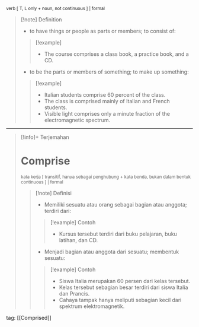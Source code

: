 <small>verb [ T, L only + noun, not continuous ] | formal</small>
>[!note] Definition
>- to have things or people as parts or members; to consist of:
> > [!example] 
> > - The course comprises a class book, a practice book, and a CD.
> - to be the parts or members of something; to make up something:
> > [!example] 
> > - Italian students comprise 60 percent of the class.
> > - The class is comprised mainly of Italian and French students.
> > - Visible light comprises only a minute fraction of the electromagnetic spectrum.

---

>[!info]+ Terjemahan
> # Comprise
><small>kata kerja [ transitif, hanya sebagai penghubung + kata benda, bukan dalam bentuk continuous ] | formal</small>
> > [!note] Definisi
> > - Memiliki sesuatu atau orang sebagai bagian atau anggota; terdiri dari:
> > > [!example] Contoh
> > > - Kursus tersebut terdiri dari buku pelajaran, buku latihan, dan CD.
> > 
> > - Menjadi bagian atau anggota dari sesuatu; membentuk sesuatu:
> > > [!example] Contoh
> > > - Siswa Italia merupakan 60 persen dari kelas tersebut.
> > > - Kelas tersebut sebagian besar terdiri dari siswa Italia dan Prancis.
> > > - Cahaya tampak hanya meliputi sebagian kecil dari spektrum elektromagnetik.

tag: [[Comprised]]


